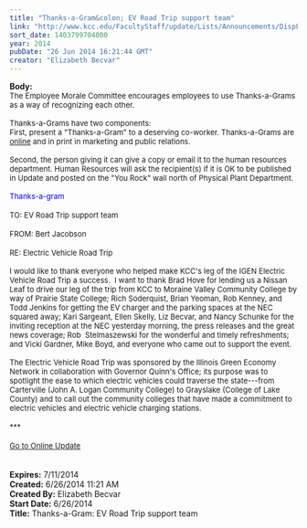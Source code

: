 ```yaml
---
title: "Thanks-a-Gram&colon; EV Road Trip support team"
link: "http://www.kcc.edu/FacultyStaff/update/Lists/Announcements/DispForm.aspx?ID=1553"
sort_date: 1403799704000
year: 2014
pubDate: "26 Jun 2014 16:21:44 GMT"
creator: "Elizabeth Becvar"
---
```


<div><b>Body:</b> <div class="ExternalClassB48BF296FE604A6780D12E68C6EBD4D7">
<div><font size="2">The Employee Morale Committee encourages employees to use Thanks-a-Grams as a way of recognizing each other.<br /> <br />Thanks-a-Grams have two components:<br />First, present a &quot;Thanks-a-Gram&quot; to a deserving co-worker. Thanks-a-Grams are </font><a href="/FacultyStaff/documents/thanksagram.pdf"><font size="2">online</font></a><font size="2"> and in print in marketing and public relations.<br /> <br />Second, the person giving it can give a copy or email it to the human resources department. Human Resources will ask the recipient(s) if it is OK to be published in Update and posted on the &quot;You Rock&quot; wall north of Physical Plant Department.<br /> <br /><font color="#0000ff">Thanks-a-gram </font> </font></div>
<div><br /><font size="2">TO: EV Road Trip support team</font></div>
<div><font size="2"></font> </div>
<div><font size="2">FROM: Bert Jacobson</font></div>
<div><font size="2"></font> </div>
<div><font size="2">RE: Electric Vehicle Road Trip</font></div><font size="2">
<div><br />I would like to thank everyone who helped make KCC's leg of the IGEN Electric Vehicle Road Trip a success.  I want to thank Brad Hove for lending us a Nissan Leaf to drive our leg of the trip from KCC to Moraine Valley Community College by way of Prairie State College; Rich Soderquist, Brian Yeoman, Rob Kenney, and Todd Jenkins for getting the EV charger and the parking spaces at the NEC squared away; Kari Sargeant, Ellen Skelly, Liz Becvar, and Nancy Schunke for the inviting reception at the NEC yesterday morning, the press releases and the great news coverage; Rob  Stelmaszewski for the wonderful and timely refreshments; and Vicki Gardner, Mike Boyd, and everyone who came out to support the event.</div>
<div><br />The Electric Vehicle Road Trip was sponsored by the Illinois Green Economy Network in collaboration with Governor Quinn's Office; its purpose was to spotlight the ease to which electric vehicles could traverse the state---from Carterville (John A. Logan Community College) to Grayslake (College of Lake County) and to call out the community colleges that have made a commitment to electric vehicles and electric vehicle charging stations.</font></div>
<div><font size="2"></font> </div>
<div><font size="2">***</font></div>
<div><font size="2"></font> </div>
<div><a href="/FacultyStaff/update/Pages/dailyupdate.aspx"><font size="2">Go to Online Update</font></a></div>
<div> </div>
<div> </div></div></div>
<div><b>Expires:</b> 7/11/2014</div>
<div><b>Created:</b> 6/26/2014 11:21 AM</div>
<div><b>Created By:</b> Elizabeth Becvar</div>
<div><b>Start Date:</b> 6/26/2014</div>
<div><b>Title:</b> Thanks-a-Gram: EV Road Trip support team</div>
